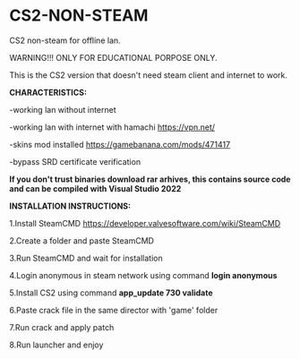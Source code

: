 # CS2-NON-STEAM
CS2 non-steam for offline lan.

WARNING!!!
ONLY FOR EDUCATIONAL PORPOSE ONLY.

This is the CS2 version that doesn't need steam client and internet to work.

**CHARACTERISTICS:**

-working lan without internet

-working lan with internet with hamachi https://vpn.net/

-skins mod installed https://gamebanana.com/mods/471417

-bypass SRD certificate verification

**If you don't trust binaries download rar arhives, this contains source code and can be compiled with Visual Studio 2022**

**INSTALLATION INSTRUCTIONS:**

1.Install SteamCMD https://developer.valvesoftware.com/wiki/SteamCMD

2.Create a folder and paste SteamCMD

3.Run SteamCMD and wait for installation

4.Login anonymous in steam network using command     **login anonymous**

5.Install CS2 using command       **app_update 730 validate**

6.Paste crack file in the same director with 'game' folder

7.Run crack and apply patch

8.Run launcher and enjoy
